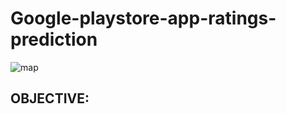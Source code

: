 # Google-playstore-app-ratings-prediction

![map](https://github.com/venkatesh2309/Google-playstore-app-ratings-prediction/tree/main/mapimg/map1.jpg)

## OBJECTIVE:
